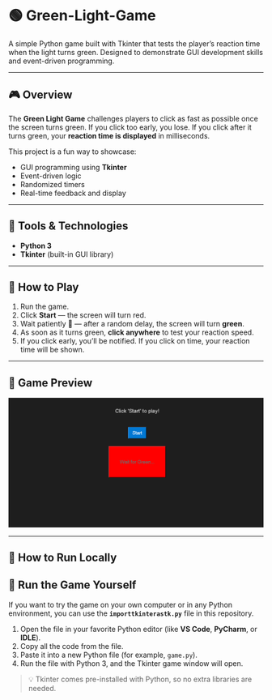 # 🟢 Green-Light-Game

A simple Python game built with Tkinter that tests the player’s reaction time when the light turns green. Designed to demonstrate GUI development skills and event-driven programming.

---

## 🎮 Overview

The **Green Light Game** challenges players to click as fast as possible once the screen turns green. If you click too early, you lose. If you click after it turns green, your **reaction time is displayed** in milliseconds.

This project is a fun way to showcase:
- GUI programming using **Tkinter**
- Event-driven logic
- Randomized timers
- Real-time feedback and display

---

## 🧰 Tools & Technologies

- **Python 3**
- **Tkinter** (built-in GUI library)

---

## 📝 How to Play

1. Run the game.  
2. Click **Start** — the screen will turn red.  
3. Wait patiently 👀 — after a random delay, the screen will turn **green**.  
4. As soon as it turns green, **click anywhere** to test your reaction speed.  
5. If you click early, you’ll be notified. If you click on time, your reaction time will be shown.

---

## 📸 Game Preview

![Game Preview](Capture.PNG)

---

## 🚀 How to Run Locally

## 🚀 Run the Game Yourself

If you want to try the game on your own computer or in any Python environment, you can use the **`importtkinterastk.py`** file in this repository.  

1. Open the file in your favorite Python editor (like **VS Code**, **PyCharm**, or **IDLE**).  
2. Copy all the code from the file.  
3. Paste it into a new Python file (for example, `game.py`).  
4. Run the file with Python 3, and the Tkinter game window will open.  

> 💡 Tkinter comes pre-installed with Python, so no extra libraries are needed.

